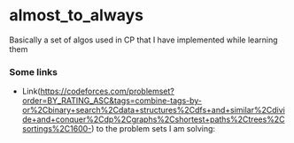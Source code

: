 # almost_to_always

Basically a set of algos used in CP that I have implemented while learning them

### Some links
* Link(https://codeforces.com/problemset?order=BY_RATING_ASC&tags=combine-tags-by-or%2Cbinary+search%2Cdata+structures%2Cdfs+and+similar%2Cdivide+and+conquer%2Cdp%2Cgraphs%2Cshortest+paths%2Ctrees%2Csortings%2C1600-) to the problem sets I am solving: 


